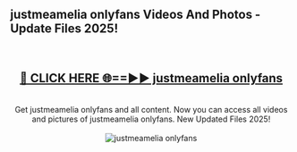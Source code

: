 <h2>justmeamelia onlyfans Videos And Photos - Update Files 2025!</h2>
<br>
<div align="center">
<h2><a href="https://linkcuts.com/hfmhzwbr" rel="nofollow">🔴 CLICK HERE 🌐==►► justmeamelia onlyfans</a></h2>
<br>
Get justmeamelia onlyfans and all content. Now you can access all videos and pictures of justmeamelia onlyfans. New Updated Files 2025!
<br>
<br>
<a href="https://linkcuts.com/hfmhzwbr" rel="nofollow" data-target="animated-image.originalLink"><img src="https://i.ibb.co.com/WyWwxjT/player-gif2.gif" alt="justmeamelia onlyfans" style="max-width: 100%; display: inline-block;" data-target="animated-image.originalImage"></a>
</div>
<br>